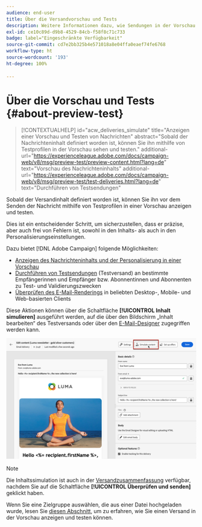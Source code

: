 ```yaml
---
audience: end-user
title: Über die Versandvorschau und Tests
description: Weitere Informationen dazu, wie Sendungen in der Vorschau angezeigt und getestet werden können
exl-id: ce10c89d-d9b8-4529-84cb-f58f8c71c733
badge: label="Eingeschränkte Verfügbarkeit"
source-git-commit: cd7e2bb325b4e571018a8e04ffa0eaef74fe6768
workflow-type: ht
source-wordcount: '193'
ht-degree: 100%

---
```


# Über die Vorschau und Tests {#about-preview-test}

>[!CONTEXTUALHELP]
>id="acw_deliveries_simulate"
>title="Anzeigen einer Vorschau und Testen von Nachrichten"
>abstract="Sobald der Nachrichteninhalt definiert worden ist, können Sie ihn mithilfe von Testprofilen in der Vorschau sehen und testen."
>additional-url="https://experienceleague.adobe.com/docs/campaign-web/v8/msg/preview-test/preview-content.html?lang=de" text="Vorschau des Nachrichteninhalts"
>additional-url="https://experienceleague.adobe.com/docs/campaign-web/v8/msg/preview-test/test-deliveries.html?lang=de" text="Durchführen von Testsendungen"

Sobald der Versandinhalt definiert worden ist, können Sie ihn vor dem Senden der Nachricht mithilfe von Testprofilen in einer Vorschau anzeigen und testen.

Dies ist ein entscheidender Schritt, um sicherzustellen, dass er präzise, aber auch frei von Fehlern ist, sowohl in den Inhalts- als auch in den Personalisierungseinstellungen.

Dazu bietet [!DNL Adobe Campaign] folgende Möglichkeiten:

* [Anzeigen des Nachrichteninhalts und der Personalisierung in einer Vorschau](preview-content.md)
* [Durchführen von Testsendungen](test-deliveries.md) (Testversand) an bestimmte Empfängerinnen und Empfänger bzw. Abonnentinnen und Abonnenten zu Test- und Validierungszwecken
* [Überprüfen des E-Mail-Renderings](email-rendering.md) in beliebten Desktop-, Mobile- und Web-basierten Clients

Diese Aktionen können über die Schaltfläche **[!UICONTROL Inhalt simulieren]** ausgeführt werden, auf die über den Bildschirm „Inhalt bearbeiten“ des Testversands oder über den [E-Mail-Designer](../email/get-started-email-designer.md) zugegriffen werden kann.

![](assets/simulate-button.png)

>[!NOTE]
>
>Die Inhaltssimulation ist auch in der [Versandzusammenfassung](../monitor/prepare-send.md) verfügbar, nachdem Sie auf die Schaltfläche **[!UICONTROL Überprüfen und senden]** geklickt haben.
>
>Wenn Sie eine Zielgruppe auswählen, die aus einer Datei hochgeladen wurde, lesen Sie [diesen Abschnitt](../audience/file-audience.md#preview--test-your-email-test), um zu erfahren, wie Sie einen Versand in der Vorschau anzeigen und testen können.
